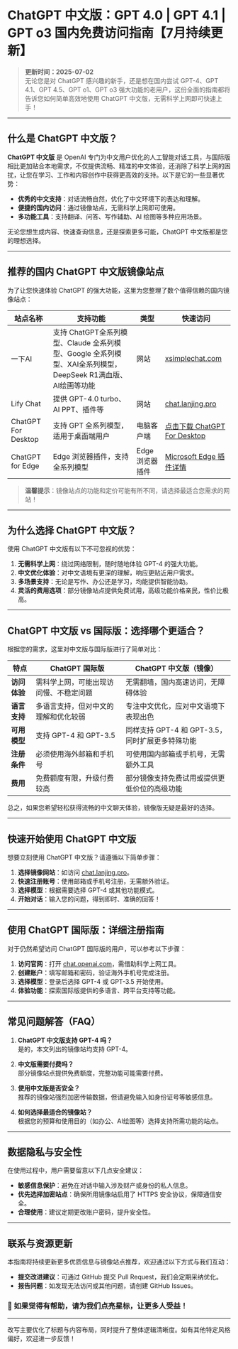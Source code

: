 # ChatGPT 中文版：GPT 4.0 | GPT 4.1 | GPT o3 国内免费访问指南【7月持续更新】
>**更新时间：2025-07-02**  
无论您是对 ChatGPT 感兴趣的新手，还是想在国内尝试 GPT-4、GPT 4.1、GPT 4.5、GPT o1、GPT o3 强大功能的老用户，这份全面的指南都将告诉您如何简单高效地使用 ChatGPT 中文版，无需科学上网即可快速上手！

---

## 什么是 ChatGPT 中文版？

**ChatGPT 中文版** 是 OpenAI 专门为中文用户优化的人工智能对话工具，与国际版相比更加贴合本地需求，不仅提供流畅、精准的中文体验，还消除了科学上网的困扰，让您在学习、工作和内容创作中获得更高效的支持。以下是它的一些显著优势：

- **优秀的中文支持**：对话流畅自然，优化了中文环境下的表达和理解。
- **便捷的国内访问**：通过镜像站点，无需科学上网即可使用。
- **多功能工具**：支持翻译、问答、写作辅助、AI 绘图等多种应用场景。

无论您想生成内容、快速查询信息，还是探索更多可能，ChatGPT 中文版都是您的理想选择。

---

## 推荐的国内 ChatGPT 中文版镜像站点

为了让您快速体验 ChatGPT 的强大功能，这里为您整理了数个值得信赖的国内镜像站点：

| **站点名称**            | **支持功能**                                 | **类型**       | **快速访问**                                                                                  |
|-------------------------|--------------------------------------------|---------------|-----------------------------------------------------------------------------------------------|
| 一下AI                  | 支持 ChatGPT全系列模型、Claude 全系列模型、Google 全系列模型、XAI全系列模型，DeepSeek R1满血版、AI绘画等功能        | 网站           | [xsimplechat.com](https://xsimplechat.com)                                                    |
| Lify Chat              | 提供 GPT-4.0 turbo、AI PPT、插件等             | 网站           | [chat.lanjing.pro](https://chat.lanjing.pro)                                                  |
| ChatGPT For Desktop    | 支持 GPT 全系列模型，适用于桌面端用户             | 电脑客户端     | [点击下载 ChatGPT For Desktop](https://xsimplechat.com)                                      |
| ChatGPT for Edge       | Edge 浏览器插件，支持全系列模型                | Edge 浏览器插件 | [Microsoft Edge 插件详情](https://chat.lanjing.pro)                                           |

>**温馨提示**：镜像站点的功能和定价可能有所不同，请选择最适合您需求的网站！

---

## 为什么选择 ChatGPT 中文版？

使用 ChatGPT 中文版有以下不可忽视的优势：

1. **无需科学上网**：绕过网络限制，随时随地体验 GPT-4 的强大功能。  
2. **中文优化体验**：对中文语境有更深的理解，响应更贴近用户需求。  
3. **多场景支持**：无论是写作、办公还是学习，均能提供智能协助。  
4. **灵活的费用选项**：部分镜像站点提供免费试用，高级功能价格亲民，性价比极高。

---

## ChatGPT 中文版 vs 国际版：选择哪个更适合？

根据您的需求，这里对中文版与国际版进行了简单对比：

| **特点**                | **ChatGPT 国际版**                          | **ChatGPT 中文版（镜像）**                              |
|------------------------|------------------------------------------|---------------------------------------------------|
| **访问体验**            | 需科学上网，可能出现访问慢、不稳定问题         | 无需翻墙，国内高速访问，无障碍体验                     |
| **语言支持**            | 多语言支持，但对中文的理解和优化较弱           | 专注中文优化，应对中文语境下表现出色                   |
| **可用模型**            | 支持 GPT-4 和 GPT-3.5                    | 同样支持 GPT-4 和 GPT-3.5，同时扩展更多特殊功能         |
| **注册条件**            | 必须使用海外邮箱和手机号                  | 可使用国内邮箱或手机号，无需额外工具                  |
| **费用**                | 免费额度有限，升级付费较高                  | 部分镜像支持免费试用或提供更低价位的高级功能             |

总之，如果您希望轻松获得流畅的中文聊天体验，镜像版无疑是最好的选择。

---

## 快速开始使用 ChatGPT 中文版

想要立刻使用 ChatGPT 中文版？请遵循以下简单步骤：

1. **选择镜像网站**：如访问 [chat.lanjing.pro](https://chat.lanjing.pro)。  
2. **快速注册账号**：使用邮箱或手机号注册，无需额外验证。  
3. **选择模型**：根据需要选择 GPT-4 或其他功能模式。  
4. **开始对话**：输入您的问题，得到即时、准确的回答！

---

## 使用 ChatGPT 国际版：详细注册指南

对于仍然希望访问 ChatGPT 国际版的用户，可以参考以下步骤：

1. **访问官网**：打开 [chat.openai.com](https://chat.openai.com)，需借助科学上网工具。  
2. **创建账户**：填写邮箱和密码，验证海外手机号完成注册。  
3. **选择模型**：登录后选择 GPT-4 或 GPT-3.5 开始使用。  
4. **体验功能**：探索国际版提供的多语言、跨平台支持等功能。

---

## 常见问题解答（FAQ）

1. **ChatGPT 中文版支持 GPT-4 吗？**  
   是的，本文列出的镜像站均支持 GPT-4。

2. **中文版需要付费吗？**  
   部分镜像站点提供免费额度，完整功能可能需要付费。

3. **使用中文版是否安全？**  
   推荐的镜像站强烈加密传输数据，但请避免输入如身份证号等敏感信息。

4. **如何选择最适合的镜像站？**  
   根据您的预算和使用目的（如办公、AI绘图等）选择支持所需功能的站点。

---

## 数据隐私与安全性

在使用过程中，用户需要留意以下几点安全建议：

- **敏感信息保护**：避免在对话中输入涉及财产或身份的私人信息。  
- **优先选择加密站点**：确保所用镜像站启用了 HTTPS 安全协议，保障通信安全。  
- **合理使用**：建议定期更改账户密码，提升安全性。

---

## 联系与资源更新

本指南将持续更新更多优质信息与镜像站点推荐，欢迎通过以下方式与我们互动：  

- **提交改进建议**：可通过 GitHub 提交 Pull Request，我们会定期采纳优化。  
- **报告问题**：如发现无法访问或其他问题，请创建 GitHub Issues。

### 🌟 如果觉得有帮助，请为我们点亮星标，让更多人受益！

---

改写主要优化了标题与内容布局，同时提升了整体逻辑清晰度。如有其他特定风格偏好，欢迎进一步反馈！
